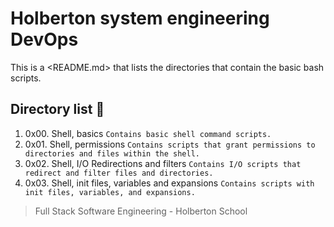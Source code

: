 # Holberton system engineering DevOps

This is a <README.md> that lists the directories that contain the basic bash
scripts.

## Directory list :open_file_folder:

1. 0x00. Shell, basics `Contains basic shell command scripts.`
2. 0x01. Shell, permissions `Contains scripts that grant permissions to
directories and files within the shell.`
3. 0x02. Shell, I/O Redirections and filters `Contains I/O scripts that redirect
and filter files and directories.`
4. 0x03. Shell, init files, variables and expansions `Contains scripts with
init files, variables, and expansions.`


> Full Stack Software Engineering - Holberton School